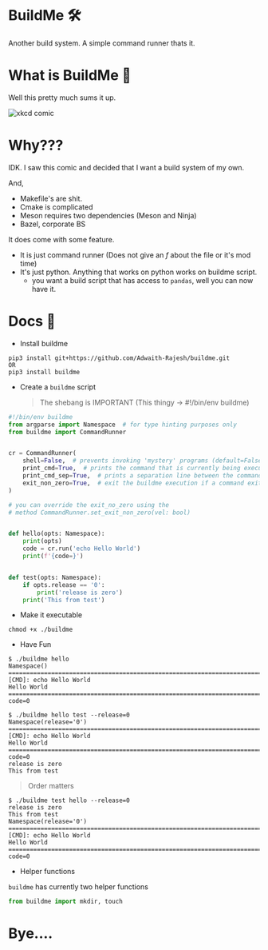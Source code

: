 # BuildMe 🛠️

Another build system. A simple command runner thats it.

# What is BuildMe 🤔️

Well this pretty much sums it up.

![xkcd comic](https://imgs.xkcd.com/comics/standards.png)

# Why???

IDK. I saw this comic and decided that I want a build system of my own.

And,

- Makefile's are shit.
- Cmake is complicated
- Meson requires two dependencies (Meson and Ninja)
- Bazel, corporate BS

It does come with some feature.

- It is just command runner (Does not give an _f_ about the file or it's mod time)
- It's just python. Anything that works on python works on buildme script.
  - you want a build script that has access to `pandas`, well you can now have it.

# Docs 🧾️

- Install buildme

```console
pip3 install git+https://github.com/Adwaith-Rajesh/buildme.git
OR
pip3 install buildme
```

- Create a `buildme` script
  > The shebang is IMPORTANT (This thingy -> #!/bin/env buildme)

```python
#!/bin/env buildme
from argparse import Namespace  # for type hinting purposes only
from buildme import CommandRunner


cr = CommandRunner(
    shell=False,  # prevents invoking 'mystery' programs (default=False)
    print_cmd=True,  # prints the command that is currently being executed (default=True)
    print_cmd_sep=True,  # prints a separation line between the commands that are ran (default=True)
    exit_non_zero=True,  # exit the buildme execution if a command exits non zero (default=True)
)

# you can override the exit_no_zero using the
# method CommandRunner.set_exit_non_zero(vel: bool)


def hello(opts: Namespace):
    print(opts)
    code = cr.run('echo Hello World')
    print(f'{code=}')


def test(opts: Namespace):
    if opts.release == '0':
        print('release is zero')
    print('This from test')

```

- Make it executable

```console
chmod +x ./buildme
```

- Have Fun

```console
$ ./buildme hello
Namespace()
================================================================================
[CMD]: echo Hello World
Hello World
================================================================================
code=0
```

```console
$ ./buildme hello test --release=0
Namespace(release='0')
================================================================================
[CMD]: echo Hello World
Hello World
================================================================================
code=0
release is zero
This from test
```

> Order matters

```console
$ ./buildme test hello --release=0
release is zero
This from test
Namespace(release='0')
================================================================================
[CMD]: echo Hello World
Hello World
================================================================================
code=0
```

- Helper functions

`buildme` has currently two helper functions

```python
from buildme import mkdir, touch
```

# Bye....
